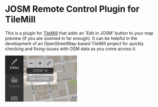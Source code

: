 JOSM Remote Control Plugin for TileMill
=======================================

This is a plugin for [TileMill][1] that adds an 'Edit in JOSM' button to your
map preview (if you are zoomed in far enough). It can be helpful in the 
development of an OpenStreetMap-based TileMill project for quickly checking
and fixing issues with OSM data as you come across it.

[1]: http://tilemill.com

![screenshot](https://github.com/ajashton/tilemill-josm-remote/raw/master/screenshot.png)
